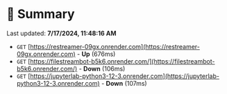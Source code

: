 # 📖 Summary
Last updated: **7/17/2024, 11:48:16 AM**

- `GET` [https://restreamer-09gx.onrender.com](https://restreamer-09gx.onrender.com) - **Up** (676ms)
- `GET` [https://filestreambot-b5k6.onrender.com/](https://filestreambot-b5k6.onrender.com/) - **Down** (106ms)
- `GET` [https://jupyterlab-python3-12-3.onrender.com](https://jupyterlab-python3-12-3.onrender.com) - **Down** (107ms)
